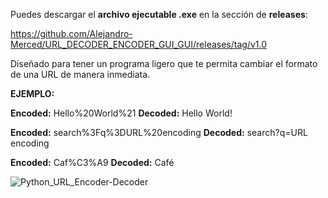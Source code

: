 Puedes descargar el **archivo ejecutable .exe** en la sección de **releases**:

https://github.com/Alejandro-Merced/URL_DECODER_ENCODER_GUI_GUI/releases/tag/v1.0


Diseñado para tener un programa ligero que te permita cambiar el formato de una URL de manera inmediata.

**EJEMPLO:**

**Encoded:** Hello%20World%21               **Decoded:** Hello World!

**Encoded:** search%3Fq%3DURL%20encoding    **Decoded:** search?q=URL encoding

**Encoded:** Caf%C3%A9                      **Decoded:** Café


![Python_URL_Encoder-Decoder](https://github.com/user-attachments/assets/5fc7f72c-c746-4ff9-9467-e1ef2240f1be)
